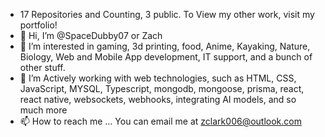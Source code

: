 - 17 Repositories and Counting, 3 public. To View my other work, visit my portfolio!
- 👋 Hi, I’m @SpaceDubby07 or Zach
- 👀 I’m interested in gaming, 3d printing, food, Anime, Kayaking, Nature, Biology, Web and Mobile App development, IT support, and a bunch of other stuff.
- 🌱 I’m Actively working with web technologies, such as HTML, CSS, JavaScript, MYSQL, Typescript, mongodb, mongoose, prisma, react, react native, websockets, webhooks, integrating AI models, and so much more
- 📫 How to reach me ... You can email me at zclark006@outlook.com

<!---
SpaceDubby07/SpaceDubby07 is a ✨ special ✨ repository because its `README.md` (this file) appears on your GitHub profile.
You can click the Preview link to take a look at your changes.
--->

